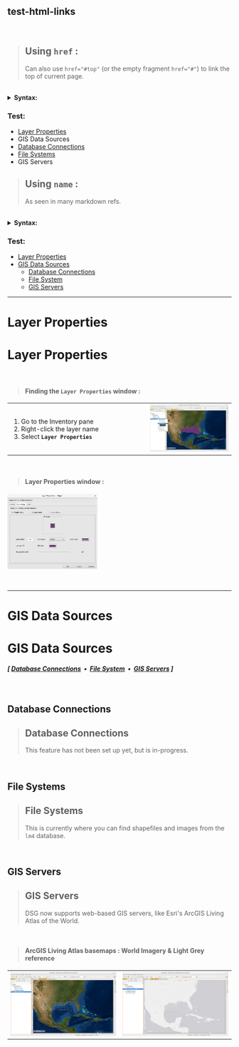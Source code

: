 
## test-html-links

<br>

<!-- ---------------------------------------------------------------------- -->
> ## Using `href` :
>
> Can also use `href="#top"` (or the empty fragment `href="#"`) to link the top of current page.

<br>

<details>
  <summary><b>Syntax:</b>
  </summary>

```html
<!-- <a> element links to the section below -->
<p><a href="#Section_further_down">
  Jump to the heading below
</a></p>

<!-- Heading to link to -->
<h2 id="Section_further_down">Section further down</h2>


<!--
Ref: https://developer.mozilla.org/en-US/docs/Web/HTML/Element/a
-->
```
</details>

### Test:

<ul>
  <li><a href="#layer-props">Layer Properties</a></li>
  <li><a href="#data-sources"></a>GIS Data Sources</li>
  <li><a href="#databases">Database Connections</a></li>
  <li><a href="#file-systems">File Systems</a></li>
  <li><a href="#servers"></a>GIS Servers</li>
</ul>

<!-- ---------------------------------------------------------------------- -->
> ## Using `name` :
>
> As seen in many markdown refs.

<br>

<details>
  <summary><b>Syntax:</b>
  </summary>

* [Section 1](#sect-1)
  * [Subsection 1a](#sect-1a)
  * [Subsection 1b](#sect-1b)
* [Section 2](#sect-2)

<a name="sect-1"></a>
## Section #1: Subtitle

</details>

### Test:

* [Layer Properties](#layer-props)
* [GIS Data Sources](#data-sources)
  * [Database Connections](#databases)
  * [File System](#file-systems)
  * [GIS Servers](#servers)

<!-- ---------------------------------------------------------------------- -->
<hr>

<!-- EXAMPLE DOCUMENT -->

<h1 id="layer-props">Layer Properties</h1>

<a name="layer-props"></a>
# Layer Properties

<br>

> #### Finding the `Layer Properties` window :

<table style="width:100%">
<tr>
    <td align="left" width="300px">
    <ol><li>Go to the Inventory pane</li>
        <li>Right-click the layer name</li>
        <li>Select <code><b>Layer Properties</b></code></li>
    </ol>
    </td>
    <td><img src="https://github.com/flsci/gbds-lm5-setup/blob/master/img/guide2/gis-data/layer-props-1.png"/>
    </td>
</tr>
</table>

<br>

> #### Layer Properties window :

<img src="https://github.com/flsci/gbds-lm5-setup/blob/master/img/guide2/gis-data/layer-props-2.png" width="40%"/>

<!-- ---------------------------------------------------------------------- -->
<br><hr>

<h1 id="data-sources">GIS Data Sources</h1>

<a name="data-sources"></a>
# GIS Data Sources

##### [ [Database Connections](#databases) &#x00A0;&#x2022;&#x00A0; [File System](#file-systems) &#x00A0;&#x2022;&#x00A0; [GIS Servers](#servers) ]

<!-- ---------------------------------------------------------------------- -->
<br>

<h2 id="databases">Database Connections</h2>

<a name="databases"></a>
> ## Database Connections
>
> This feature has not been set up yet, but is in-progress.

<!-- ---------------------------------------------------------------------- -->
<br>

<h2 id="file-systems">File Systems</h2>

<a name="file-systems"></a>
> ## File Systems
>
> This is currently where you can find shapefiles and images from the `lm4` database.

<!-- ---------------------------------------------------------------------- -->
<br>

<h2 id="servers">GIS Servers</h2>

<a name="servers"></a>
> ## GIS Servers
>
> DSG now supports web-based GIS servers, like Esri's ArcGIS Living Atlas of the World.

<br>

> #### ArcGIS Living Atlas basemaps : World Imagery & Light Grey reference

<table>
<tr>
  <td><img src="https://github.com/flsci/gbds-lm5-setup/blob/master/img/guide2/gis-data/living-atlas-imagery.png" /></td>
  <td><img src="https://github.com/flsci/gbds-lm5-setup/blob/master/img/guide2/gis-data/living-atlas-grey.png" /></td>
</tr>
</table>

<!-- ---------------------------------------------------------------------- -->
